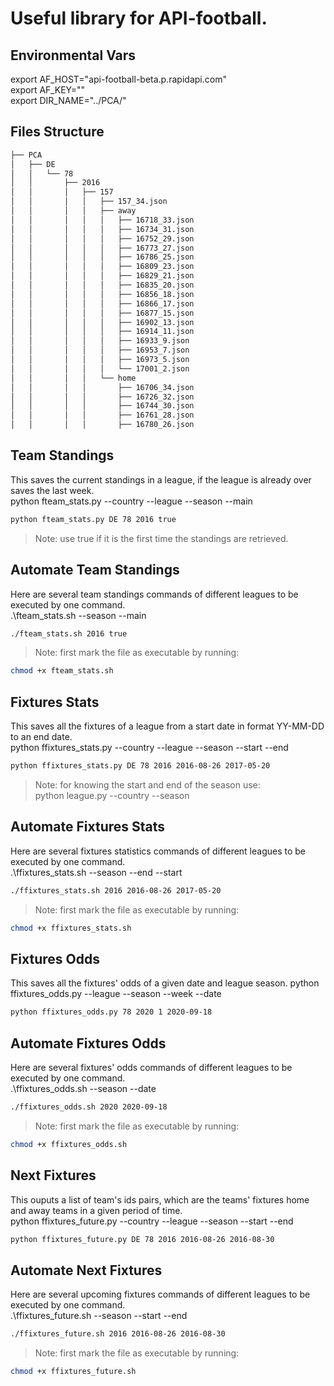 # Useful library for API-football.

## Environmental Vars
export AF_HOST="api-football-beta.p.rapidapi.com"\
export AF_KEY=""\
export DIR_NAME="../PCA/"

## Files Structure
```bash
├── PCA
│   ├── DE
│   │   └── 78
│   │       ├── 2016
│   │       │   ├── 157
│   │       │   │   ├── 157_34.json
│   │       │   │   ├── away
│   │       │   │   │   ├── 16718_33.json
│   │       │   │   │   ├── 16734_31.json
│   │       │   │   │   ├── 16752_29.json
│   │       │   │   │   ├── 16773_27.json
│   │       │   │   │   ├── 16786_25.json
│   │       │   │   │   ├── 16809_23.json
│   │       │   │   │   ├── 16829_21.json
│   │       │   │   │   ├── 16835_20.json
│   │       │   │   │   ├── 16856_18.json
│   │       │   │   │   ├── 16866_17.json
│   │       │   │   │   ├── 16877_15.json
│   │       │   │   │   ├── 16902_13.json
│   │       │   │   │   ├── 16914_11.json
│   │       │   │   │   ├── 16933_9.json
│   │       │   │   │   ├── 16953_7.json
│   │       │   │   │   ├── 16973_5.json
│   │       │   │   │   └── 17001_2.json
│   │       │   │   └── home
│   │       │   │       ├── 16706_34.json
│   │       │   │       ├── 16726_32.json
│   │       │   │       ├── 16744_30.json
│   │       │   │       ├── 16761_28.json
│   │       │   │       ├── 16780_26.json
```

## Team Standings
This saves the current standings in a league, if the league is already over saves the last week.\
python fteam_stats.py --country --league --season --main
```bash
python fteam_stats.py DE 78 2016 true
```
> Note: use true if it is the first time the standings are retrieved.

## Automate Team Standings
Here are several team standings commands of different leagues to be executed by one command.\
.\fteam_stats.sh --season --main
```bash
./fteam_stats.sh 2016 true
```
> Note: first mark the file as executable by running:
```bash 
chmod +x fteam_stats.sh
```

## Fixtures Stats
This saves all the fixtures of a league from a start date in format YY-MM-DD to an end date.\
python ffixtures_stats.py --country --league --season --start --end
```bash
python ffixtures_stats.py DE 78 2016 2016-08-26 2017-05-20
```
> Note: for knowing the start and end of the season use: \
python league.py --country --season

## Automate Fixtures Stats
Here are several fixtures statistics commands of different leagues to be executed by one command.\
.\ffixtures_stats.sh --season --end --start
```bash
./ffixtures_stats.sh 2016 2016-08-26 2017-05-20
```
> Note: first mark the file as executable by running:
```bash 
chmod +x ffixtures_stats.sh
```

## Fixtures Odds
This saves all the fixtures' odds of a given date and league season.
python ffixtures_odds.py --league --season --week --date
```bash
python ffixtures_odds.py 78 2020 1 2020-09-18
```

## Automate Fixtures Odds
Here are several fixtures' odds commands of different leagues to be executed by one command.\
.\ffixtures_odds.sh --season --date
```bash
./ffixtures_odds.sh 2020 2020-09-18
```
> Note: first mark the file as executable by running:
```bash 
chmod +x ffixtures_odds.sh
```

## Next Fixtures
This ouputs a list of team's ids pairs, which are the teams' fixtures home and away teams in a given period of time.\
python ffixtures_future.py --country --league --season --start --end
```bash
python ffixtures_future.py DE 78 2016 2016-08-26 2016-08-30
```

## Automate Next Fixtures
Here are several upcoming fixtures commands of different leagues to be executed by one command.\
.\ffixtures_future.sh --season --start --end
```bash
./ffixtures_future.sh 2016 2016-08-26 2016-08-30
```
> Note: first mark the file as executable by running:
```bash 
chmod +x ffixtures_future.sh
```
